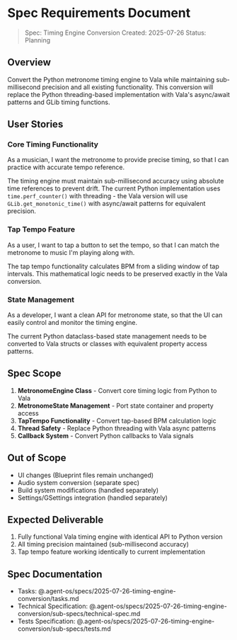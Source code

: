 # Spec Requirements Document

> Spec: Timing Engine Conversion
> Created: 2025-07-26
> Status: Planning

## Overview

Convert the Python metronome timing engine to Vala while maintaining sub-millisecond precision and all existing functionality. This conversion will replace the Python threading-based implementation with Vala's async/await patterns and GLib timing functions.

## User Stories

### Core Timing Functionality

As a musician, I want the metronome to provide precise timing, so that I can practice with accurate tempo reference.

The timing engine must maintain sub-millisecond accuracy using absolute time references to prevent drift. The current Python implementation uses `time.perf_counter()` with threading - the Vala version will use `GLib.get_monotonic_time()` with async/await patterns for equivalent precision.

### Tap Tempo Feature  

As a user, I want to tap a button to set the tempo, so that I can match the metronome to music I'm playing along with.

The tap tempo functionality calculates BPM from a sliding window of tap intervals. This mathematical logic needs to be preserved exactly in the Vala conversion.

### State Management

As a developer, I want a clean API for metronome state, so that the UI can easily control and monitor the timing engine.

The current Python dataclass-based state management needs to be converted to Vala structs or classes with equivalent property access patterns.

## Spec Scope

1. **MetronomeEngine Class** - Convert core timing logic from Python to Vala
2. **MetronomeState Management** - Port state container and property access
3. **TapTempo Functionality** - Convert tap-based BPM calculation logic
4. **Thread Safety** - Replace Python threading with Vala async patterns
5. **Callback System** - Convert Python callbacks to Vala signals

## Out of Scope

- UI changes (Blueprint files remain unchanged)
- Audio system conversion (separate spec)
- Build system modifications (handled separately)
- Settings/GSettings integration (handled separately)

## Expected Deliverable

1. Fully functional Vala timing engine with identical API to Python version
2. All timing precision maintained (sub-millisecond accuracy)
3. Tap tempo feature working identically to current implementation

## Spec Documentation

- Tasks: @.agent-os/specs/2025-07-26-timing-engine-conversion/tasks.md
- Technical Specification: @.agent-os/specs/2025-07-26-timing-engine-conversion/sub-specs/technical-spec.md
- Tests Specification: @.agent-os/specs/2025-07-26-timing-engine-conversion/sub-specs/tests.md
